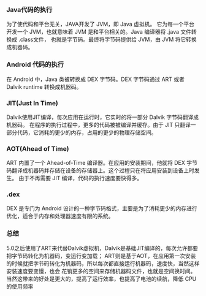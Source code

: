 ### Java代码的执行
为了使代码和平台无关，JAVA开发了 JVM，即 Java 虚拟机。
它为每一个平台开发一个 JVM，也就意味着 JVM 是和平台相关的。Java 编译器将 .java 文件转换成 .class文件，
也就是字节码。最终将字节码提供给 JVM，由 JVM 将它转换成机器码。

### Android 代码的执行
在 Android 中，Java 类被转换成 DEX 字节码。DEX 字节码通过 ART 或者 Dalvik runtime 转换成机器码。

### JIT(Just In Time)
Dalvik使用JIT编译，每次应用在运行时，它实时的将一部分 Dalvik 字节码翻译成机器码。
在程序的执行过程中，更多的代码被被编译并缓存。由于 JIT 只翻译一部分代码，它消耗的更少的内存，占用的更少的物理存储空间。

### AOT(Ahead of Time)
ART 内置了一个 Ahead-of-Time 编译器。在应用的安装期间，他就将 DEX 字节码翻译成机器码并存储在设备的存储器上。这个过程只在将应用安装到设备上时发生。
由于不再需要 JIT 编译，代码的执行速度要快得多。

### .dex
DEX 是专门为 Android 设计的一种字节码格式，主要是为了消耗更少的内存进行优化，适合于内存和处理器速度有限的系统。

### 总结
5.0之后使用了ART来代替Dalvik虚拟机，Dalvik是基础JIT编译的，每次允许都要把字节码转化为机器码，变运行变加载；
ART则是基于AOT，在应用第一次安装的时候就把字节码转化为机器码，所以每次都直接运行机器码，速度快，当然这样安装速度要变慢，也会
花销更多的空间来存储机器码文件，也就是空间换时间。当然这带来的好处是更大的，提高了运行效率，也提高了电池的续航，降低
CPU的使用频率